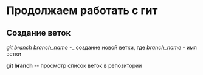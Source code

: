 # Продолжаем работать с гит 

## Создание веток 

*git branch branch_name* -_ создание новой ветки, где *branch_name* - имя ветки 

**git branch** -- просмотр список веток в репозитории